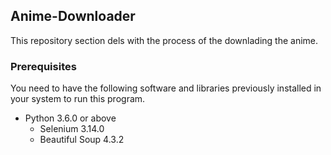 ## Anime-Downloader

This repository section dels with the process of the downlading the anime.

### Prerequisites
 You need to have the following software and libraries previously installed in your system to run this program.
 * Python 3.6.0 or above
      - Selenium 3.14.0
      - Beautiful Soup 4.3.2
      

      

